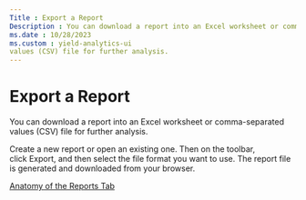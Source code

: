 ```yaml
---
Title : Export a Report
Description : You can download a report into an Excel worksheet or comma-separated
ms.date : 10/28/2023
ms.custom : yield-analytics-ui
values (CSV) file for further analysis.
---
```



# Export a Report



You can download a report into an Excel worksheet or comma-separated
values (CSV) file for further analysis.

Create a new report or open an existing one. Then on the toolbar,
click Export, and then select the file
format you want to use. The report file is generated and downloaded from
your browser.




<a href="anatomy-of-the-reports-tab.md" class="link">Anatomy
of the Reports Tab</a>






